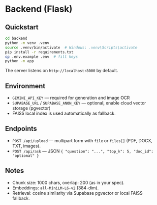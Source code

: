 # Backend (Flask)

## Quickstart

```bash
cd backend
python -m venv .venv
source .venv/bin/activate  # Windows: .venv\Scripts\activate
pip install -r requirements.txt
cp .env.example .env  # fill keys
python -m app
```

The server listens on `http://localhost:8000` by default.

## Environment

- `GEMINI_API_KEY` — required for generation and image OCR
- `SUPABASE_URL` / `SUPABASE_ANON_KEY` — optional, enable cloud vector storage (pgvector)
- FAISS local index is used automatically as fallback.

## Endpoints

- `POST /api/upload` — multipart form with `file` or `files[]` (PDF, DOCX, TXT, images).
- `POST /api/ask` — JSON `{ "question": "...", "top_k": 5, "doc_id": "optional" }`

## Notes

- Chunk size: 1000 chars, overlap: 200 (as in your spec).
- Embeddings: `all-MiniLM-L6-v2` (384-dim).
- Retrieval: cosine similarity via Supabase pgvector or local FAISS fallback.
